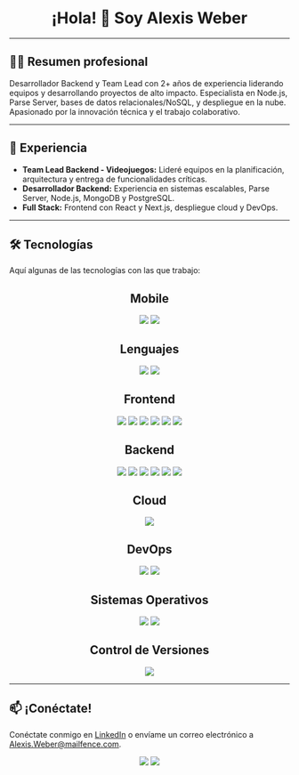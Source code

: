 <h1 align="center">¡Hola! 👋 Soy Alexis Weber</h1>

---

## 🧑‍💻 Resumen profesional

Desarrollador Backend y Team Lead con 2+ años de experiencia liderando equipos y desarrollando proyectos de alto impacto. Especialista en Node.js, Parse Server, bases de datos relacionales/NoSQL, y despliegue en la nube. Apasionado por la innovación técnica y el trabajo colaborativo.

---

## 🚀 Experiencia

- **Team Lead Backend - Videojuegos:** Lideré equipos en la planificación, arquitectura y entrega de funcionalidades críticas.
- **Desarrollador Backend:** Experiencia en sistemas escalables, Parse Server, Node.js, MongoDB y PostgreSQL.
- **Full Stack:** Frontend con React y Next.js, despliegue cloud y DevOps.

---

## 🛠️ Tecnologías

Aquí algunas de las tecnologías con las que trabajo:

<div align="center">
<h2>Mobile</h2>
  <img src="https://img.shields.io/badge/React%20Native-61DAFB?style=for-the-badge&logo=react&logoColor=white" />
  <img src="https://img.shields.io/badge/Expo-000020?style=for-the-badge&logo=expo&logoColor=white" />
</div>

<div align="center">
<h2>Lenguajes</h2>
  <img src="https://img.shields.io/badge/JavaScript-F7DF1E?style=for-the-badge&logo=javascript&logoColor=black" />
  <img src="https://img.shields.io/badge/TypeScript-3178C6?style=for-the-badge&logo=typescript&logoColor=white" />
</div>

<div align="center">
<h2>Frontend</h2>
  <img src="https://img.shields.io/badge/Next.js-000000?style=for-the-badge&logo=nextdotjs&logoColor=white" />
  <img src="https://img.shields.io/badge/CSS-1572B6?style=for-the-badge&logo=css3&logoColor=white" />
  <img src="https://img.shields.io/badge/React-61DAFB?style=for-the-badge&logo=react&logoColor=white" />
  <img src="https://img.shields.io/badge/Redux-764ABC?style=for-the-badge&logo=redux&logoColor=white" />
  <img src="https://img.shields.io/badge/Zustand-000000?style=for-the-badge&logo=Zustand&logoColor=white" />
  <img src="https://img.shields.io/badge/Tailwind%20CSS-38B2AC?style=for-the-badge&logo=tailwindcss&logoColor=white" />
</div>

<div align="center">
<h2>Backend</h2>
  <img src="https://img.shields.io/badge/Node.js-339933?style=for-the-badge&logo=nodedotjs&logoColor=white" />
  <img src="https://img.shields.io/badge/Express-000000?style=for-the-badge&logo=express&logoColor=white" />
  <img src="https://img.shields.io/badge/Sequelize-52B0E7?style=for-the-badge&logo=sequelize&logoColor=white" />
  <img src="https://img.shields.io/badge/Parse%20Server-18A1B8?style=for-the-badge&logo=parse&logoColor=white" />
  <img src="https://img.shields.io/badge/PostgreSQL-336791?style=for-the-badge&logo=postgresql&logoColor=white" />
  <img src="https://img.shields.io/badge/MongoDB-47A248?style=for-the-badge&logo=mongodb&logoColor=white" />
</div>

<div align="center">
<h2>Cloud</h2>
  <img src="https://img.shields.io/badge/AWS-FF9900?style=for-the-badge&logo=amazonaws&logoColor=white" />
</div>

<div align="center">
<h2>DevOps</h2>
  <img src="https://img.shields.io/badge/Docker-2496ED?style=for-the-badge&logo=docker&logoColor=white" />
  <img src="https://img.shields.io/badge/GitHub%20Actions-2088FF?style=for-the-badge&logo=githubactions&logoColor=white" />
</div>

<div align="center">
<h2>Sistemas Operativos</h2>
  <img src="https://img.shields.io/badge/Linux-FCC624?style=for-the-badge&logo=linux&logoColor=black" />
  <img src="https://img.shields.io/badge/Windows-0078D6?style=for-the-badge&logo=windows&logoColor=white" />
</div>

<div align="center">
<h2>Control de Versiones</h2>
  <img src="https://img.shields.io/badge/Git-F05032?style=for-the-badge&logo=git&logoColor=white" />
</div>

---

## 📫 ¡Conéctate!

Conéctate conmigo en [LinkedIn](https://www.linkedin.com/in/AleWeber/) o envíame un correo electrónico a Alexis.Weber@mailfence.com.

<div align="center">
  <a href="https://www.linkedin.com/in/AleWeber/"><img src="https://img.shields.io/badge/LinkedIn-blue?style=for-the-badge&logo=linkedin&logoColor=white" /></a>
  <a href="mailto:Alexis.Weber@mailfence.com"><img src="https://img.shields.io/badge/Email-red?style=for-the-badge&logo=gmail&logoColor=white" /></a>
</div>


